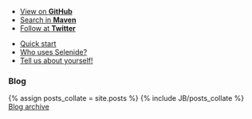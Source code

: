 <ul class="gray-boxes">
  <li><a href="https://github.com/codeborne/selenide" target="_blank">View on <strong>GitHub</strong></a></li>
  <li><a href="http://search.maven.org/#search%7Cgav%7C1%7Cg%3A%22com.codeborne%22%20AND%20a%3A%22selenide%22" target="_blank">Search in <strong>Maven</strong></a></li>
  <li><a href="http://twitter.com/jselenide" target="_blank">Follow at <strong>Twitter</strong></a></li>
</ul>

<ul class="main-menu-pages">
  <li><a href="{{ BASE_PATH }}/quick-start.html">Quick start</a></li>
  <li><a href="{{ BASE_PATH }}/users.html">Who uses Selenide?</a></li>
  <li><a href="{{ BASE_PATH }}/contacts.html">Tell us about yourself!</a></li>
</ul>

<h3>Blog</h3>
<div class="archive">
  {% assign posts_collate = site.posts %}
  {% include JB/posts_collate %}
  <a href="{{ BASE_PATH }}/archive.html" class="right small">Blog archive</a>
</div>
